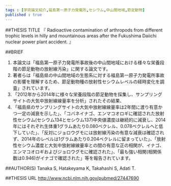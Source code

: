 ```yaml
--- 
tags : [学術論文紹介,福島第一原子力発電所,セシウム,中山間地域,節足動物] 
published : true
---
```


##THESIS TITLE
『
Radioactive contamination of arthropods from different trophic levels in hilly and mountainous areas after the Fukushima Daiichi nuclear power plant accident.
』
  
##BRIEF
1. 本論文は「福島第一原子力発電所事故後の中山間地域における様々な栄養段階の節足動物の放射線汚染」に関する論文です。
1. 著者らは「福島県の中山間地域の生態系に対する福島第一原子力発電所事故の影響を理解するため、節足動物種の放射性セシウムレベルの経時変化を調査」されています。
1. 「2012年から2014年に様々な栄養段階の節足動物を採集し、サンプリングサイトの大気中放射線線量率を分析」されたその結果、
1. 「福島県のサンプリングサイトの大気中放射線線量率は2年間に渡り有意かつ一定の減衰を示した」、「コバネイナゴ、エンマコオロギに確認された放射性セシウム(セシウム134とセシウム137)中央値濃度は継続的に減衰し、2014年にはそれぞれ生体重1グラムあたり0.080ベクレル、0.078ベクレルへと低下していた」、「反対にジョロウグモには放射線汚染の有意な減衰は確認されず、2014年のレベルは1グラムあたり0.204ベクレルに留まっていた」、「放射性セシウム濃度と大気中放射線線量率との間の有意な正の相関が、イナゴ、エンマコオロギおよびジョロウグモに確認された」、「最も強い相関(相関係数は0.946)がイナゴで確認された」等を報告されています。



##AUTHOR(S)
Tanaka S, Hatakeyama K, Takahashi S, Adati T.
  
##THESIS URL
[
http://www.ncbi.nlm.nih.gov/pubmed/27447690
](
http://www.ncbi.nlm.nih.gov/pubmed/27447690
)